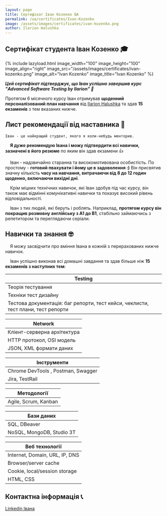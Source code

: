 ```yaml
---
layout: page
title: Сертифікат Іван Козенко QA
permalink: /ua/certificates/Ivan-Kozenko
image: /assets/images/certificates/ivan-kozenko.png
author: Ilarion Halushka
---
```


## Сертифікат студента Іван Козенко 🎓

{% include lazyload.html image_width="100" image_height="100" image_align="right" image_src="/assets/images/certificates/ivan-kozenko.png" image_alt="Ivan Kozenko" image_title="Ivan Kozenko" %}

***Цей сертифікат підтверджує, що Іван успішно завершив курс "Advanced Software Testing by Ilarion" 🎉***

Протягом 6 місячного курсу Іван отримував **щоденний персоналізований план навчання** від
<a target="_blank" href="/about">Ilarion Halushka</a> та здав **15 екзаменів** з тем вказаних нижче.


## Лист рекомендації від наставника 📜

`Іван - це найкращий студент, якого я коли-небудь менторив.`

&nbsp;&nbsp;&nbsp; **Я дуже рекомендую Івана і можу підтвердити всі навички, зазначені в його резюме** по яким він здав екзамени 👍

&nbsp;&nbsp;&nbsp; Іван - надзвичайно старанна та високомотивована особистість. По простому - **готовий пвахувати і йому це в задоволення :)**
Він присвятив значну кількість **часу на навчання, витрачаючи від 8 до 12 годин щоденно, включаючи вихідні дні**.

&nbsp;&nbsp;&nbsp; Крім міцних технічних навичок, які Іван здобув під час курсу, 
він також має відмінні комунікативні навички та показує високий рівень відповідальності.

&nbsp;&nbsp;&nbsp; Іван з тих людей, які беруть і роблять.
Наприклад, **протягом курсу він покращив розмовну англійську з A1 до B1**, стабільно займаючись з репетитором та переглядаючи серіали.


## Навички та знання 🤓

&nbsp;&nbsp;&nbsp; Я можу засвідчити про вміння Івана в кожній з перерахованих нижче навичок.

&nbsp;&nbsp;&nbsp; Іван успішно виконав всі домашні завдання та здав більше ніж **15 екзаменів з наступних тем**:

Testing |
--- |
Теорія тестування |
Техніки тест дизайну |
Тестова документація: баг репорти, тест кейси, чеклисти, тест плани, тест репорти |

Network |
--- |
Кліент-серверна архітектура |
HTTP протокол, OSI модель |
JSON, XML формати даних |

Інструменти |
--- |
Chrome DevTools , Postman, Swagger |
Jira, TestRail |

Методології |
--- |
Agile, Scrum, Kanban |

Бази даних |
--- |
SQL, DBeaver |
NoSQL, MongoDB, Studio 3T |

Веб технології |
--- |
Internet, Domain, URL, IP, DNS |
Browser/server cache |
Cookie, local/session storage |
HTML, CSS |


## Контактна інформація 📞

<a target="_blank" rel="noreferrer" href="https://www.linkedin.com/in/ivan-kozenko-qa/" title="Ivan's Linkedin">Linkedin Івана<i class="fa fa-1x fa-linkedin-square"></i></a>






